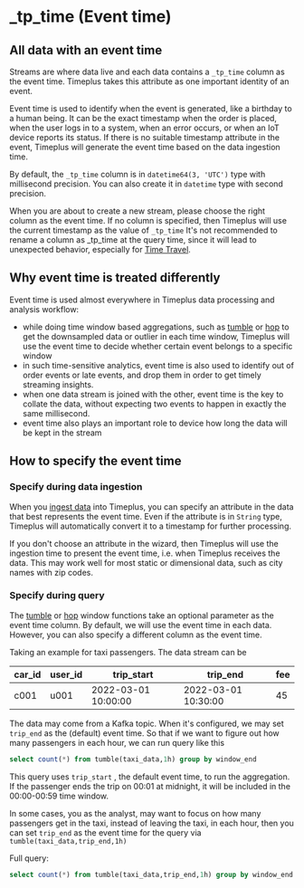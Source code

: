 # _tp_time (Event time)

## All data with an event time

Streams are where data live and each data contains a `_tp_time` column as the event time. Timeplus takes this attribute as one important identity of an event.

Event time is used to identify when the event is generated, like a birthday to a human being.  It can be the exact timestamp when the order is placed, when the user logs in to a system, when an error occurs, or when an IoT device reports its status. If there is no suitable timestamp attribute in the event, Timeplus will generate the event time based on the data ingestion time.

By default, the `_tp_time` column is in `datetime64(3, 'UTC')` type with millisecond precision. You can also create it in `datetime` type with second precision. 

When you are about to create a new stream, please choose the right column as the event time. If no column is specified, then Timeplus will use the current timestamp as the value of `_tp_time` It's not recommended to rename a column as _tp_time at the query time, since it will lead to unexpected behavior, especially for [Time Travel](usecases#s-time-travel).

## Why event time is treated differently

Event time is used almost everywhere in Timeplus data processing and analysis workflow:

* while doing time window based aggregations, such as [tumble](functions_for_streaming#tumble) or [hop](functions_for_streaming#hop) to get the downsampled data or outlier in each time window, Timeplus will use the event time to decide whether certain event belongs to a specific window
* in such time-sensitive analytics, event time is also used to identify out of order events or late events, and drop them in order to get timely streaming insights.
* when one data stream is joined with the other, event time is the key to collate the data, without expecting two events to happen in  exactly the same millisecond.
* event time also plays an important role to device how long the data will be kept in the stream

## How to specify the event time

### Specify during data ingestion

When you [ingest data](ingestion) into Timeplus, you can specify an attribute in the data that best represents the event time. Even if the attribute is in `String` type, Timeplus will automatically convert it to a timestamp for further processing.

If you don't choose an attribute in the wizard, then Timeplus will use the ingestion time to present the event time, i.e. when Timeplus receives the data. This may work well for most static or dimensional data, such as city names with zip codes.

### Specify during query

The [tumble](functions_for_streaming#tumble) or [hop](functions_for_streaming#hop) window functions take an optional parameter as the event time column. By default, we will use the event time in each data. However, you can also specify a different column as the event time.

Taking an example for taxi passengers. The data stream can be

| car_id | user_id | trip_start          | trip_end            | fee  |
| ------ | ------- | ------------------- | ------------------- | ---- |
| c001   | u001    | 2022-03-01 10:00:00 | 2022-03-01 10:30:00 | 45   |

The data may come from a Kafka topic. When it's configured, we may set `trip_end` as the (default) event time. So that if we want to figure out how many passengers in each hour, we can run query like this

```sql
select count(*) from tumble(taxi_data,1h) group by window_end
```

This query uses `trip_start` , the default event time, to run the aggregation. If the passenger ends the trip on 00:01 at midnight, it will be included in the 00:00-00:59 time window.

In some cases, you as the analyst, may want to focus on how many passengers get in the taxi, instead of leaving the taxi, in each hour, then you can set `trip_end` as the event time for the query via `tumble(taxi_data,trip_end,1h)` 

Full query:

```sql
select count(*) from tumble(taxi_data,trip_end,1h) group by window_end
```

